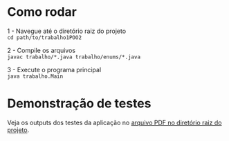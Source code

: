 # Como rodar

1 - Navegue até o diretório raiz do projeto  
``` cd path/to/trabalho1POO2 ``` 

2 - Compile os arquivos  
```javac trabalho/*.java trabalho/enums/*.java```

3 - Execute o programa principal  
```java trabalho.Main``` 

# Demonstração de testes
Veja os outputs dos testes da aplicação no [arquivo PDF no diretório raiz do projeto](Trabalho%201%20-%20POO%20II%20-%20Fluxo%20de%20situação%20de%20matrícula).
